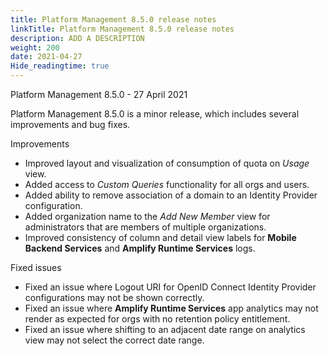 ```yaml
---
title: Platform Management 8.5.0 release notes
linkTitle: Platform Management 8.5.0 release notes
description: ADD A DESCRIPTION
weight: 200
date: 2021-04-27
Hide_readingtime: true
---
```


Platform Management 8.5.0 - 27 April 2021

Platform Management 8.5.0 is a minor release, which includes several improvements and bug fixes.

Improvements

* Improved layout and visualization of consumption of quota on _Usage_ view.
* Added access to _Custom Queries_ functionality for all orgs and users.
* Added ability to remove association of a domain to an Identity Provider configuration.
* Added organization name to the _Add New Member_ view for administrators that are members of multiple organizations.
* Improved consistency of column and detail view labels for **Mobile Backend Services** and **Amplify Runtime Services** logs.

Fixed issues

* Fixed an issue where Logout URI for OpenID Connect Identity Provider configurations may not be shown correctly.
* Fixed an issue where **Amplify Runtime Services** app analytics may not render as expected for orgs with no retention policy entitlement.
* Fixed an issue where shifting to an adjacent date range on analytics view may not select the correct date range.
